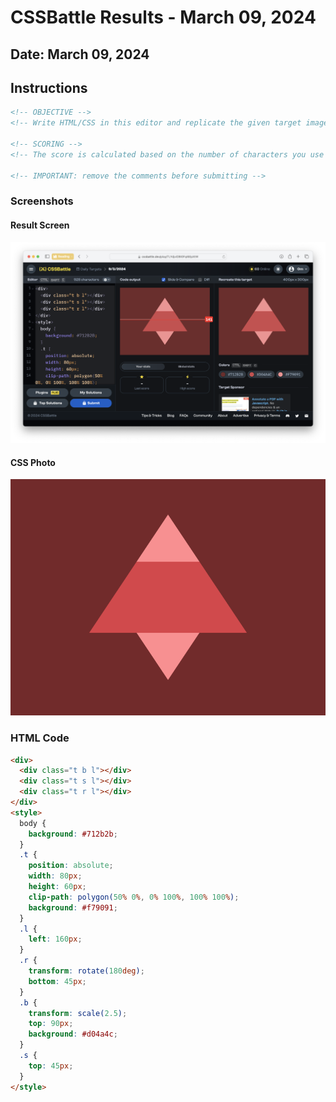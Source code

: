# CSSBattle Results - March 09, 2024

## Date: March 09, 2024

## Instructions

```html
<!-- OBJECTIVE -->
<!-- Write HTML/CSS in this editor and replicate the given target image in the least code possible. What you write here, renders as it is -->

<!-- SCORING -->
<!-- The score is calculated based on the number of characters you use (this comment included :P) and how close you replicate the image. Read the FAQS (https://cssbattle.dev/faqs) for more info. -->

<!-- IMPORTANT: remove the comments before submitting -->
```

### Screenshots

#### Result Screen

![Result Screen](screenshots/result-screen.png)

#### CSS Photo

![CSS Photo](screenshots/css-image.png)

### HTML Code

```html
<div>
  <div class="t b l"></div>
  <div class="t s l"></div>
  <div class="t r l"></div>
</div>
<style>
  body {
    background: #712b2b;
  }
  .t {
    position: absolute;
    width: 80px;
    height: 60px;
    clip-path: polygon(50% 0%, 0% 100%, 100% 100%);
    background: #f79091;
  }
  .l {
    left: 160px;
  }
  .r {
    transform: rotate(180deg);
    bottom: 45px;
  }
  .b {
    transform: scale(2.5);
    top: 90px;
    background: #d04a4c;
  }
  .s {
    top: 45px;
  }
</style>
```
